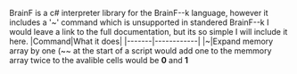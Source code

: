 BrainF is a c# interpreter library for the BrainF--k language, however it includes a '~' command which is unsupported in standered BrainF--k
I would leave a link to the full documentation, but its so simple I will include it here.
|Command|What it does|
|-------|------------|
|~|Expand memory array by one (~~ at the start of a script would add one to the memmory array twice to the avalible cells would be **0** and **1**
